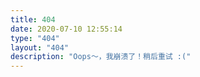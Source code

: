 ```yaml
---
title: 404
date: 2020-07-10 12:55:14
type: "404"
layout: "404"
description: "Oops～，我崩溃了！稍后重试 :("
---
```

